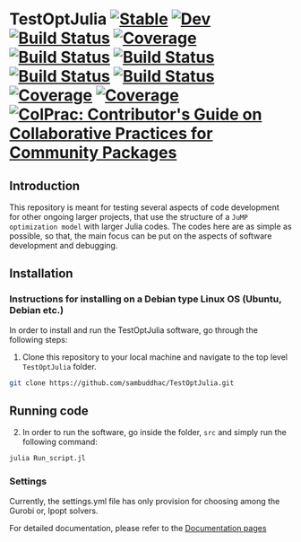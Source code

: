 # TestOptJulia [![Stable](https://img.shields.io/badge/docs-stable-blue.svg)](https://sambuddhac.github.io/TestOptJulia.jl/stable) [![Dev](https://img.shields.io/badge/docs-dev-blue.svg)](https://sambuddhac.github.io/TestOptJulia.jl/dev) [![Build Status](https://github.com/sambuddhac/TestOptJulia.jl/badges/master/pipeline.svg)](https://github.com/sambuddhac/TestOptJulia.jl/pipelines) [![Coverage](https://github.com/sambuddhac/TestOptJulia.jl/badges/master/coverage.svg)](https://github.com/sambuddhac/TestOptJulia.jl/commits/master) [![Build Status](https://travis-ci.com/sambuddhac/TestOptJulia.jl.svg?branch=master)](https://travis-ci.com/sambuddhac/TestOptJulia.jl) [![Build Status](https://ci.appveyor.com/api/projects/status/github/sambuddhac/TestOptJulia.jl?svg=true)](https://ci.appveyor.com/project/sambuddhac/TestOptJulia-jl) [![Build Status](https://cloud.drone.io/api/badges/sambuddhac/TestOptJulia.jl/status.svg)](https://cloud.drone.io/sambuddhac/TestOptJulia.jl) [![Build Status](https://api.cirrus-ci.com/github/sambuddhac/TestOptJulia.jl.svg)](https://cirrus-ci.com/github/sambuddhac/TestOptJulia.jl) [![Coverage](https://codecov.io/gh/sambuddhac/TestOptJulia.jl/branch/master/graph/badge.svg)](https://codecov.io/gh/sambuddhac/TestOptJulia.jl) [![Coverage](https://coveralls.io/repos/github/sambuddhac/TestOptJulia.jl/badge.svg?branch=master)](https://coveralls.io/github/sambuddhac/TestOptJulia.jl?branch=master) [![ColPrac: Contributor's Guide on Collaborative Practices for Community Packages](https://img.shields.io/badge/ColPrac-Contributor's%20Guide-blueviolet)](https://github.com/SciML/ColPrac)
## Introduction

This repository is meant for testing several aspects of code development for other ongoing larger projects, that use the structure of a `JuMP optimization model` with larger Julia codes. The codes here are as simple as possible, so that, the main focus can be put on the aspects of software development and debugging.

## Installation
### Instructions for installing on a Debian type Linux OS (Ubuntu, Debian etc.)
In order to install and run the TestOptJulia software, go through the following steps: 
1. Clone this repository to your local machine and navigate to the top level `TestOptJulia` folder.

```sh
git clone https://github.com/sambuddhac/TestOptJulia.git
```
## Running code
2. In order to run the software, go inside the folder, `src` and simply run the following command:

```sh
julia Run_script.jl
```
### Settings
Currently, the settings.yml file has only provision for choosing among the Gurobi or, Ipopt solvers.

For detailed documentation, please refer to the [Documentation pages](https://sambuddhac.github.io/TestOptJulia.jl/)
